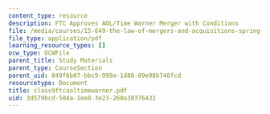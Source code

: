 ```yaml
---
content_type: resource
description: FTC Approves AOL/Time Warner Merger with Conditions
file: /media/courses/15-649-the-law-of-mergers-and-acquisitions-spring-2003/3d579bcd504a1ee83e23260a38376431_class9ftcaoltimewarner.pdf
file_type: application/pdf
learning_resource_types: []
ocw_type: OCWFile
parent_title: Study Materials
parent_type: CourseSection
parent_uid: 849f6b07-bbc9-999a-1d86-09e98b748fcd
resourcetype: Document
title: class9ftcaoltimewarner.pdf
uid: 3d579bcd-504a-1ee8-3e23-260a38376431
---
```

